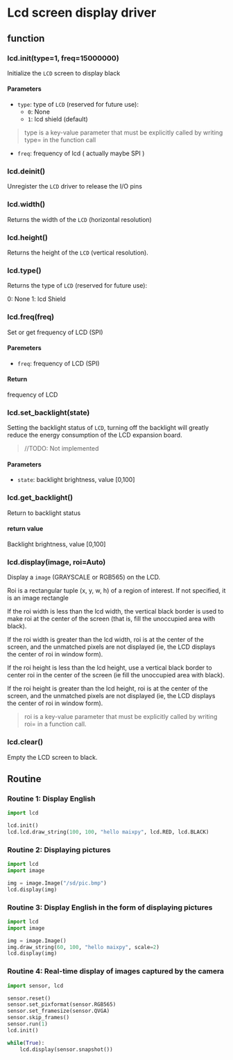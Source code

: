 Lcd screen display driver
====



## function

### lcd.init(type=1, freq=15000000)

Initialize the `LCD` screen to display black

#### Parameters

* `type`: type of `LCD` (reserved for future use):
  * `0`: None
  * `1`: lcd shield (default)
> type is a key-value parameter that must be explicitly called by writing type= in the function call

* `freq`: frequency of lcd ( actually maybe SPI )

### lcd.deinit()

Unregister the `LCD` driver to release the I/O pins

### lcd.width()

Returns the width of the `LCD` (horizontal resolution)


### lcd.height()

Returns the height of the `LCD` (vertical resolution).


### lcd.type()

Returns the type of `LCD` (reserved for future use):

0: None
1: lcd Shield

### lcd.freq(freq)

Set or get frequency of LCD (SPI)

#### Paremeters

* `freq`: frequency of LCD (SPI)

#### Return

frequency of LCD

### lcd.set_backlight(state)

Setting the backlight status of `LCD`, turning off the backlight will greatly reduce the energy consumption of the LCD expansion board.

> //TODO: Not implemented

#### Parameters

* `state`: backlight brightness, value [0,100]

### lcd.get_backlight()

Return to backlight status

#### return value

Backlight brightness, value [0,100]

### lcd.display(image, roi=Auto)

Display a `image` (GRAYSCALE or RGB565) on the LCD.

Roi is a rectangular tuple (x, y, w, h) of a region of interest. If not specified, it is an image rectangle

If the roi width is less than the lcd width, the vertical black border is used to make roi at the center of the screen (that is, fill the unoccupied area with black).

If the roi width is greater than the lcd width, roi is at the center of the screen, and the unmatched pixels are not displayed (ie, the LCD displays the center of roi in window form).

If the roi height is less than the lcd height, use a vertical black border to center roi in the center of the screen (ie fill the unoccupied area with black).

If the roi height is greater than the lcd height, roi is at the center of the screen, and the unmatched pixels are not displayed (ie, the LCD displays the center of roi in window form).

> roi is a key-value parameter that must be explicitly called by writing roi= in a function call.

### lcd.clear()

Empty the LCD screen to black.




## Routine

### Routine 1: Display English

```python
import lcd

lcd.init()
lcd.lcd.draw_string(100, 100, "hello maixpy", lcd.RED, lcd.BLACK)

```

### Routine 2: Displaying pictures

```python
import lcd
import image

img = image.Image("/sd/pic.bmp")
lcd.display(img)
```

### Routine 3: Display English in the form of displaying pictures

```python
import lcd
import image

img = image.Image()
img.draw_string(60, 100, "hello maixpy", scale=2)
lcd.display(img)
```

### Routine 4: Real-time display of images captured by the camera

```python
import sensor, lcd

sensor.reset()
sensor.set_pixformat(sensor.RGB565)
sensor.set_framesize(sensor.QVGA)
sensor.skip_frames()
sensor.run(1)
lcd.init()

while(True):
    lcd.display(sensor.snapshot())
```
